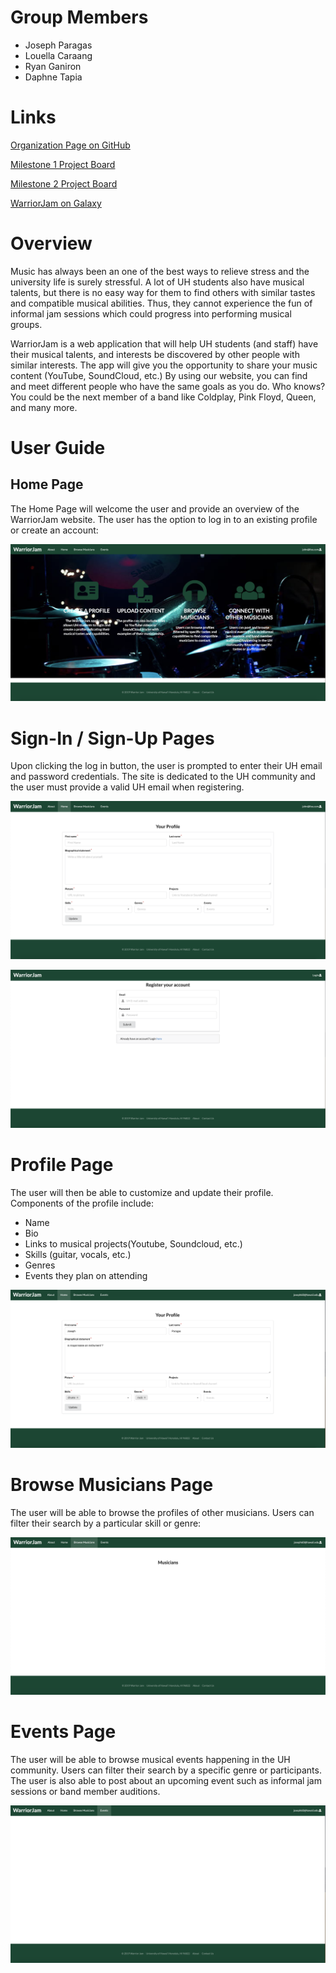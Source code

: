 # Group Members 
- Joseph Paragas
- Louella Caraang 
- Ryan Ganiron 
- Daphne Tapia 

# Links
[Organization Page on GitHub](https://github.com/warrior-jam)

[Milestone 1 Project Board](https://github.com/warrior-jam/warrior-jam/projects/1)

[Milestone 2 Project Board](https://github.com/warrior-jam/warrior-jam/projects/2)

[WarriorJam on Galaxy](http://warriorjam.meteorapp.com/#/)

# Overview 
Music has always been an one of the best ways to relieve stress and the university life is surely
stressful. A lot of UH students also have musical talents, but there is no easy way for them to find
others with similar tastes and compatible musical abilities. Thus, they cannot experience the fun of 
informal jam sessions which could progress into performing musical groups. 

WarriorJam is a web application that will help UH students (and staff) have their musical talents,
and interests be discovered by other people with similar interests. The app will give you
the opportunity to share your music content (YouTube, SoundCloud, etc.) By using our website, you can
find and meet different people who have the same goals as you do. Who knows? You could be the next
member of a band like Coldplay, Pink Floyd, Queen, and many more. 

# User Guide 
## Home Page 
The Home Page will welcome the user and provide an overview of the WarriorJam website. The user has the option to log in to an existing profile or create an account:  

![](images/HomePage.png)

# Sign-In / Sign-Up Pages
Upon clicking the log in button, the user is prompted to enter their UH email and password credentials. The site is dedicated to the UH community and the user must provide a valid UH email when registering.

![](images/SignInPage.png)

![](images/CreateAnAccount.png)

# Profile Page
The user will then be able to customize and update their profile. Components of the profile include: 
- Name
- Bio 
- Links to musical projects(Youtube, Soundcloud, etc.)
- Skills (guitar, vocals, etc.)
- Genres 
- Events they plan on attending

![](images/ProfilePage.png)

# Browse Musicians Page
The user will be able to browse the profiles of other musicians. Users can filter their search by a particular skill or genre:

![](images/BrowseMusiciansPage.png)

# Events Page
The user will be able to browse musical events happening in the UH community. Users can filter their search by a specific genre or participants. The user is also able to post about an upcoming event such as informal jam sessions or band member auditions.

![](images/Events.png)



